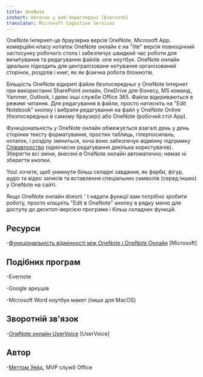 ```yaml
---
title: OneNote
inshort: Нотаток у веб-переглядачі [Evernote]
translator: Microsoft Cognitive Services
---
```


OneNote Інтернет-це браузерна версія OneNote, Microsoft
App. комерційні класу нотаток OneNote онлайн є на \"lite\" версія
повноцінний застосунку робочого стола і забезпечує швидкий час роботи для
вичитування та редагування файлів .one ноутбук. OneNote онлайн ідеально підходить для
централізоване нотування організований сторінок, розділів і книг, як
як фізична робота блокнотів.

Більшість OneNote відкриті файли безпосередньо у OneNote Інтернет при використанні
SharePoint онлайн, OneDrive для бізнесу, MS команд, Yammer, Outlook, і
деякі інші служби Office 365. Файли відкриваються в режимі читання. Для редагування в
файли, просто натисніть на \"Edit Notebook\" кнопку і вибрати редагування на
файл у OneNote Online (безпосередньо в самому браузері) або OneNote (робочий стіл
App).

Функціональність у OneNote онлайн обмежується взагалі день у день
сторінки тексту форматування, простих таблиць, гіперпосилань, нотаток, і
розділу зміниться, хоча воно забезпечує відмінну підтримку
[Співавторство](http://icsh.pt/CoAuthoring) (одночасне редагування
декілька користувачів). Зберегти всі зміни, внесені в OneNote онлайн
автоматично; немає ні зберегти кнопки.

You\ хочете, щоб уникнути більш складні завдання, як фарби, фігур, аудіо та
відео записів та вставлення спеціальних символів (серед інших) у OneNote на сайті.

Якщо OneNote онлайн doesn\ ' t надати функції вам потрібно зробити роботу,
просто клацніть \"Edit в OneNote\" кнопку в рядку меню для доступу до
десктоп-версією програми і більш складних функцій.

Ресурси
---------

-[Функціональність відмінності між OneNote і OneNote
    Онлайн](https://support.office.com/en-us/article/Differences-between-using-a-notebook-in-the-browser-and-in-OneNote-a3d1fc13-ac74-456b-b391-b633a62aa83f)
    \[Microsoft\]

Подібних програм
--------------------

-Evernote

-Google аркушів

-Microsoft Word ноутбук макет (лише для MacOS)

Зворотній зв'язок
---------

-[OneNote онлайн UserVoice](https://onenote.uservoice.com/forums/327183-onenote-online)
    \[UserVoice\]

Автор
---------

-[Меттом Уейд](https://www.linkedin.com/in/thatmattwade/), MVP служб Office


